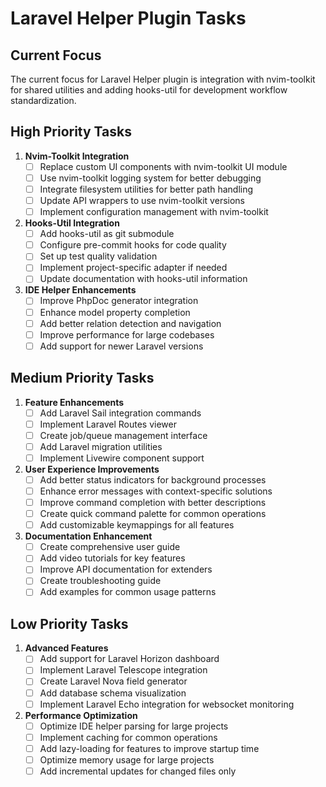 # Laravel Helper Plugin Tasks

## Current Focus

The current focus for Laravel Helper plugin is integration with nvim-toolkit for shared utilities and adding hooks-util for development workflow standardization.

## High Priority Tasks

1. **Nvim-Toolkit Integration**
   - [ ] Replace custom UI components with nvim-toolkit UI module
   - [ ] Use nvim-toolkit logging system for better debugging
   - [ ] Integrate filesystem utilities for better path handling
   - [ ] Update API wrappers to use nvim-toolkit versions
   - [ ] Implement configuration management with nvim-toolkit

2. **Hooks-Util Integration**
   - [ ] Add hooks-util as git submodule
   - [ ] Configure pre-commit hooks for code quality
   - [ ] Set up test quality validation
   - [ ] Implement project-specific adapter if needed
   - [ ] Update documentation with hooks-util information

3. **IDE Helper Enhancements**
   - [ ] Improve PhpDoc generator integration
   - [ ] Enhance model property completion
   - [ ] Add better relation detection and navigation
   - [ ] Improve performance for large codebases
   - [ ] Add support for newer Laravel versions

## Medium Priority Tasks

1. **Feature Enhancements**
   - [ ] Add Laravel Sail integration commands
   - [ ] Implement Laravel Routes viewer
   - [ ] Create job/queue management interface
   - [ ] Add Laravel migration utilities
   - [ ] Implement Livewire component support

2. **User Experience Improvements**
   - [ ] Add better status indicators for background processes
   - [ ] Enhance error messages with context-specific solutions
   - [ ] Improve command completion with better descriptions
   - [ ] Create quick command palette for common operations
   - [ ] Add customizable keymappings for all features

3. **Documentation Enhancement**
   - [ ] Create comprehensive user guide
   - [ ] Add video tutorials for key features
   - [ ] Improve API documentation for extenders
   - [ ] Create troubleshooting guide
   - [ ] Add examples for common usage patterns

## Low Priority Tasks

1. **Advanced Features**
   - [ ] Add support for Laravel Horizon dashboard
   - [ ] Implement Laravel Telescope integration
   - [ ] Create Laravel Nova field generator
   - [ ] Add database schema visualization
   - [ ] Implement Laravel Echo integration for websocket monitoring

2. **Performance Optimization**
   - [ ] Optimize IDE helper parsing for large projects
   - [ ] Implement caching for common operations
   - [ ] Add lazy-loading for features to improve startup time
   - [ ] Optimize memory usage for large projects
   - [ ] Add incremental updates for changed files only
